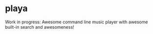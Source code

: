 playa
=====

Work in progress: Awesome command line music player with awesome built-in search and awesomeness!